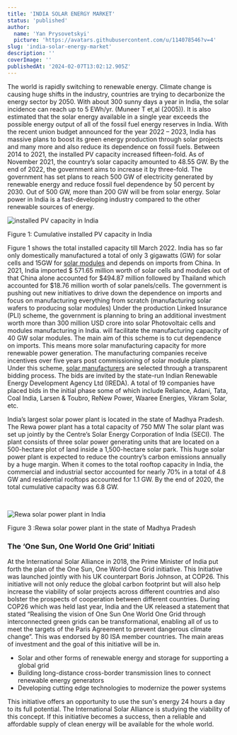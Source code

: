 ```yaml
---
title: 'INDIA SOLAR ENERGY MARKET'
status: 'published'
author:
  name: 'Yan Prysovetskyi'
  picture: 'https://avatars.githubusercontent.com/u/114078546?v=4'
slug: 'india-solar-energy-market'
description: ''
coverImage: ''
publishedAt: '2024-02-07T13:02:12.905Z'
---
```


The world is rapidly switching to renewable energy. Climate change is causing huge shifts in the industry, countries are trying to decarbonize the energy sector by 2050. With about 300 sunny days a year in India, the solar incidence can reach up to 5 EWh/yr. (Muneer T et,al (2005)). It is also estimated that the solar energy available in a single year exceeds the possible energy output of all of the fossil fuel energy reserves in India. With the recent union budget announced for the year 2022 – 2023, India has massive plans to boost its green energy production through solar projects and many more and also reduce its dependence on fossil fuels. Between 2014 to 2021, the installed PV capacity increased fifteen-fold. As of November 2021, the country’s solar capacity amounted to 48.55 GW. By the end of 2022, the government aims to increase it by three-fold. The government has set plans to reach 500 GW of electricity generated by renewable energy and reduce fossil fuel dependence by 50 percent by 2030. Out of 500 GW, more than 200 GW will be from solar energy. Solar power in India is a fast-developing industry compared to the other renewable sources of energy.

![installed PV capacity in India](https://ae-solar.com/wp-content/uploads/2018/10/blog-2-300x207.png)

Figure 1: Cumulative installed PV capacity in India

Figure 1 shows the total installed capacity till March 2022. India has so far only domestically manufactured a total of only 3 gigawatts (GW) for solar cells and 15GW for [solar modules](https://ae-solar.com/products-list/) and depends on imports from China. In 2021, India imported $ 571.65 million worth of solar cells and modules out of that China alone accounted for $494.87 million followed by Thailand which accounted for $18.76 million worth of solar panels/cells. The government is pushing out new initiatives to drive down the dependence on imports and focus on manufacturing everything from scratch (manufacturing solar wafers to producing solar modules) Under the production Linked Insurance (PLI) scheme, the government is planning to bring an additional investment worth more than 300 million USD crore into solar Photovoltaic cells and modules manufacturing in India. will facilitate the manufacturing capacity of 40 GW solar modules. The main aim of this scheme is to cut dependence on imports. This means more solar manufacturing capacity for more renewable power generation. The manufacturing companies receive incentives over five years post commissioning of solar module plants. Under this scheme, [solar manufacturers](https://ae-solar.com/) are selected through a transparent bidding process. The bids are invited by the state-run Indian Renewable Energy Development Agency Ltd (IREDA). A total of 19 companies have placed bids in the initial phase some of which include Reliance, Adani, Tata, Coal India, Larsen & Toubro, ReNew Power, Waaree Energies, Vikram Solar, etc.

India’s largest solar power plant is located in the state of Madhya Pradesh. The Rewa power plant has a total capacity of 750 MW The solar plant was set up jointly by the Centre’s Solar Energy Corporation of India (SECI). The plant consists of three solar power generating units that are located on a 500-hectare plot of land inside a 1,500-hectare solar park. This huge solar power plant is expected to reduce the country’s carbon emissions annually by a huge margin. When it comes to the total rooftop capacity in India, the commercial and industrial sector accounted for nearly 70% in a total of 4.8 GW and residential rooftops accounted for 1.1 GW. By the end of 2020, the total cumulative capacity was 6.8 GW.

 

![Rewa solar power plant in India ](https://ae-solar.com/wp-content/uploads/2018/10/blog-1-300x193.png)

Figure 3 :Rewa solar power plant in the state of Madhya Pradesh

### **The ‘One Sun, One World One Grid’ Initiati**

At the International Solar Alliance in 2018, the Prime Minister of India put forth the plan of the One Sun, One World One Grid initiative. This Initiative was launched jointly with his UK counterpart Boris Johnson, at COP26. This initiative will not only reduce the global carbon footprint but will also help increase the viability of solar projects across different countries and also bolster the prospects of cooperation between different countries. During COP26 which was held last year, India and the UK released a statement that stated “Realising the vision of One Sun One World One Grid through interconnected green grids can be transformational, enabling all of us to meet the targets of the Paris Agreement to prevent dangerous climate change”. This was endorsed by 80 ISA member countries. The main areas of investment and the goal of this initiative will be in.

- Solar and other forms of renewable energy and storage for supporting a global grid
- Building long-distance cross-border transmission lines to connect renewable energy generators
- Developing cutting edge technologies to modernize the power systems

This initiative offers an opportunity to use the sun's energy 24 hours a day to its full potential. The International Solar Alliance is studying the viability of this concept. If this initiative becomes a success, then a reliable and affordable supply of clean energy will be available for the whole world.
